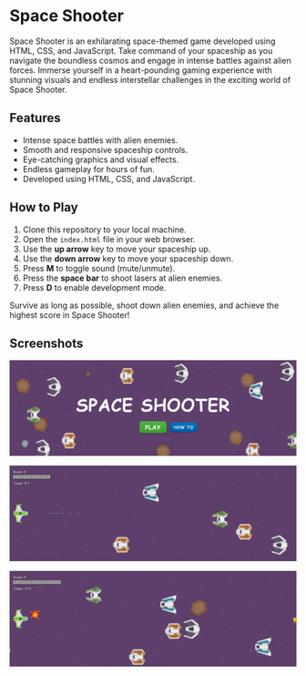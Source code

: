 # Space Shooter

Space Shooter is an exhilarating space-themed game developed using HTML, CSS, and JavaScript. Take command of your spaceship as you navigate the boundless cosmos and engage in intense battles against alien forces. Immerse yourself in a heart-pounding gaming experience with stunning visuals and endless interstellar challenges in the exciting world of Space Shooter.

## Features

- Intense space battles with alien enemies.
- Smooth and responsive spaceship controls.
- Eye-catching graphics and visual effects.
- Endless gameplay for hours of fun.
- Developed using HTML, CSS, and JavaScript.

## How to Play

1. Clone this repository to your local machine.
2. Open the `index.html` file in your web browser.
3. Use the **up arrow** key to move your spaceship up.
4. Use the **down arrow** key to move your spaceship down.
5. Press **M** to toggle sound (mute/unmute).
6. Press the **space bar** to shoot lasers at alien enemies.
7. Press **D** to enable development mode.

Survive as long as possible, shoot down alien enemies, and achieve the highest score in Space Shooter!


## Screenshots

![Home Screenshot](./images/main.png)

![Play 1 Screenshot](./images/play.png)

![Play 2 Screenshot](./images/play2.png)
